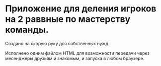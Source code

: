 <h1>Приложение для деления игроков на 2 раввные по мастерству команды.</h1>
<p>Создано на скорую руку для собственных нужд.</p>
<p>Исполнено одним файлом HTML для возможности передачи через месенджеры друзьям и знакомым, и запуска в любом браузере.</p>
